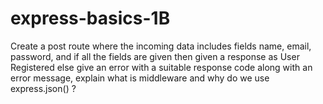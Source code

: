 # express-basics-1B
Create a post route where the incoming data includes fields name, email, password, and if all the fields are given then given a response as User Registered else give an error with a suitable response code along with an error message, explain what is middleware and why do we use express.json() ?
